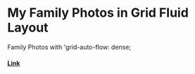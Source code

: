 # My Family Photos in Grid Fluid Layout

Family Photos with 'grid-auto-flow: dense;

#### [Link](https://suhrabjan.github.io/gridFamily/)

